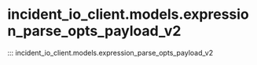 # incident_io_client.models.expression_parse_opts_payload_v2

::: incident_io_client.models.expression_parse_opts_payload_v2
